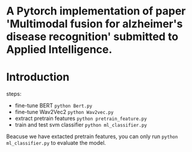 # A Pytorch implementation of paper 'Multimodal fusion for alzheimer's disease recognition' submitted to Applied Intelligence.

# Introduction

steps:

- fine-tune BERT `python Bert.py`
- fine-tune Wav2Vec2 `python Wav2vec.py`
- extract pretrain features `python pretrain_feature.py`
- train and test svm classifier `python ml_classifier.py`

Beacuse we have extacted pretrain features, you can only run `python ml_classifier.py` to evaluate the model.
